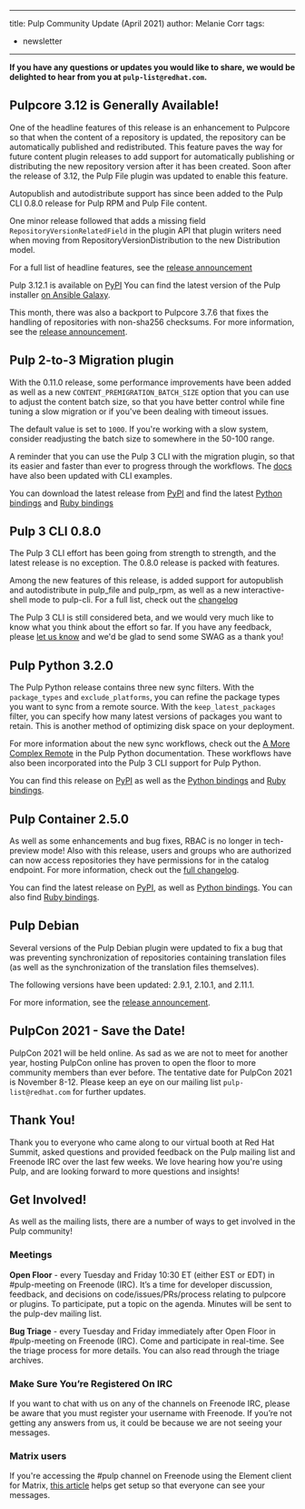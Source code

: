 
---
title: Pulp Community Update (April 2021)
author: Melanie Corr
tags:
  - newsletter
---

__If you have any questions or updates you would like to share, we would be delighted to hear from you at `pulp-list@redhat.com`.__


## Pulpcore 3.12 is Generally Available!

One of the headline features of this release is an enhancement to Pulpcore so that when the content of a repository is updated, the repository can be automatically published and redistributed. This feature paves the way for future content plugin releases to add support for automatically publishing or distributing the new repository version after it has been created. Soon after the release of 3.12, the Pulp File plugin was updated to enable this feature.

Autopublish and autodistribute support has since been added to the Pulp CLI 0.8.0 release for Pulp RPM and Pulp File content.

One minor release followed that adds a missing field `RepositoryVersionRelatedField` in the plugin API that plugin writers need when moving from RepositoryVersionDistribution to the new Distribution model.

For a full list of headline features, see the [release announcement](https://pulpproject.org/2021/04/08/pulp-3.12-is-generally-available/)

Pulp 3.12.1 is available on [PyPI](https://pypi.org/project/pulpcore/3.12.1)
You can find the latest version of the Pulp installer [on Ansible Galaxy](https://galaxy.ansible.com/pulp/pulp_installer).

This month, there was also a backport to Pulpcore 3.7.6 that fixes the handling of repositories with non-sha256 checksums. For more information, see the [release announcement](https://listman.redhat.com/archives/pulp-list/2021-April/msg00058.html).


## Pulp 2-to-3 Migration plugin

With the 0.11.0 release, some performance improvements have been added as well as a new  `CONTENT_PREMIGRATION_BATCH_SIZE` option that you can use to adjust the content batch size, so that you have better control while fine tuning a slow migration or if you've been dealing with timeout issues.

The default value is set to `1000`. If you're working with a slow system, consider readjusting the batch size to somewhere in the 50-100 range.

A reminder that you can use the Pulp 3 CLI with the migration plugin, so that its easier and faster than ever to progress through the workflows. The [docs](https://docs.pulpproject.org/pulp_2to3_migration/workflows.html) have also been updated with CLI examples.

You can download the latest release from [PyPI](https://pypi.org/project/pulp-2to3-migration/0.11.0/) and find the latest [Python bindings](https://pypi.org/project/pulp-2to3-migration-client/0.11.0) and [Ruby bindings](https://rubygems.org/gems/pulp_2to3_migration_client/versions/0.11.0)

## Pulp 3 CLI 0.8.0

The Pulp 3 CLI effort has been going from strength to strength, and the latest release is no exception.
The 0.8.0 release is packed with features.

Among the new features of this release, is added support for autopublish and autodistribute in pulp_file and pulp_rpm, as well as a new interactive-shell mode to pulp-cli. For a full list, check out the [changelog](https://github.com/pulp/pulp-cli/blob/develop/CHANGES.rst)

The Pulp 3 CLI is still considered beta, and we would very much like to know what you think about the effort so far. If you have any feedback, please [let us know](https://forms.gle/fmh2wgfarjrqWDkf6) and we'd be glad to send some SWAG as a thank you!

## Pulp Python 3.2.0

The Pulp Python release contains three new sync filters. With the `package_types` and `exclude_platforms`, you can refine the package types you want to sync from a remote source. With the `keep_latest_packages` filter, you can specify how many latest versions of packages you want to retain. This is another method of optimizing disk space on your deployment.

For more information about the new sync workflows, check out the [A More Complex Remote](https://pulp-python.readthedocs.io/en/latest/workflows/sync.html#a-more-complex-remote) in the Pulp Python documentation. These workflows have also been incorporated into the Pulp 3 CLI support for Pulp Python.

You can find this release on [PyPI](https://pypi.org/project/pulp-python/3.2.0/)
as well as the [Python bindings](https://pypi.org/project/pulp-python-client/3.2.0/) and
[Ruby bindings](https://rubygems.org/gems/pulp_python_client/versions/3.2.0).

## Pulp Container 2.5.0

As well as some enhancements and bug fixes, RBAC is no longer in tech-preview mode!
Also with this release, users and groups who are authorized can now access repositories they have permissions for in the catalog endpoint. For more information, check out the [full changelog](https://docs.pulpproject.org/pulp_container/en/2.5.0/changes.html).

You can find the latest release on [PyPI](https://pypi.org/project/pulp-container/2.5.0), as well as
[Python bindings](https://pypi.org/project/pulp-container-client/2.5.0/). You can also find [Ruby bindings](https://rubygems.org/gems/pulp_container_client/versions/2.5.0/).


## Pulp Debian

Several versions of the Pulp Debian plugin were updated to fix a bug that was preventing synchronization of repositories containing translation files (as well as the synchronization of the translation files themselves).

The following versions have been updated: 2.9.1, 2.10.1, and 2.11.1.

For more information, see the [release announcement](https://listman.redhat.com/archives/pulp-list/2021-April/msg00032.html).

## PulpCon 2021 - Save the Date!

PulpCon 2021 will be held online. As sad as we are not to meet for another year, hosting PulpCon online has proven to open the floor to more community members than ever before. The tentative date for PulpCon 2021 is November 8-12. Please keep an eye on our mailing list `pulp-list@redhat.com` for further updates.


## Thank You!

Thank you to everyone who came along to our virtual booth at Red Hat Summit, asked questions and provided feedback on the Pulp mailing list and Freenode IRC over the last few weeks. We love hearing how you're using Pulp, and are looking forward to more questions and insights!

## Get Involved!

As well as the mailing lists, there are a number of ways to get involved in the Pulp community!

### Meetings

**Open Floor** - every Tuesday and Friday 10:30 ET (either EST or EDT) in #pulp-meeting on Freenode (IRC). It’s a time for developer discussion, feedback, and decisions on code/issues/PRs/process relating to pulpcore or plugins. To participate, put a topic on the agenda. Minutes will be sent to the pulp-dev mailing list.

**Bug Triage** - every Tuesday and Friday immediately after Open Floor in #pulp-meeting on Freenode (IRC). Come and participate in real-time. See the triage process for more details. You can also read through the triage archives.

### Make Sure You’re Registered On IRC

If you want to chat with us on any of the channels on Freenode IRC, please be aware that you must register your username with Freenode. If you’re not getting any answers from us, it could be because we are not seeing your messages.

### Matrix users

If you're accessing the #pulp channel on Freenode using the Element client for Matrix, [this article](https://amitosh.medium.com/staying-always-online-in-irc-using-riot-the-right-way-d4c4ff2f43d0) helps get setup so that everyone can see your messages.
